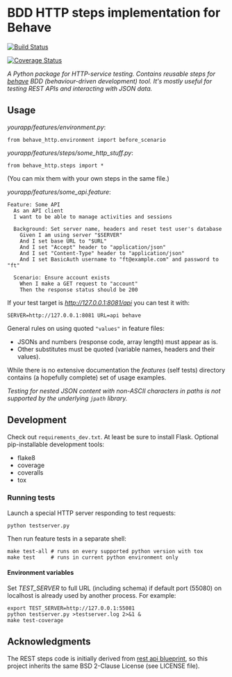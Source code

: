 # BDD HTTP steps implementation for Behave

[![Build Status](https://travis-ci.org/mikek/behave-http.svg?branch=master)](https://travis-ci.org/mikek/behave-http)

[![Coverage Status](https://img.shields.io/coveralls/mikek/behave-http.svg)](https://coveralls.io/r/mikek/behave-http?branch=master)

*A Python package for HTTP-service testing. Contains reusable steps for
[behave][1] BDD (behaviour-driven development) tool. It's mostly useful for
testing REST APIs and interacting with JSON data.*

## Usage

*yourapp/features/environment.py*:

    from behave_http.environment import before_scenario

*yourapp/features/steps/some_http_stuff.py*:

    from behave_http.steps import *

(You can mix them with your own steps in the same file.)

*yourapp/features/some_api.feature*:

    Feature: Some API
      As an API client
      I want to be able to manage activities and sessions

      Background: Set server name, headers and reset test user's database
        Given I am using server "$SERVER"
        And I set base URL to "$URL"
        And I set "Accept" header to "application/json"
        And I set "Content-Type" header to "application/json"
        And I set BasicAuth username to "ft@example.com" and password to "ft"

      Scenario: Ensure account exists
        When I make a GET request to "account"
        Then the response status should be 200

If your test target is *http://127.0.0.1:8081/api* you can test it with:

    SERVER=http://127.0.0.1:8081 URL=api behave

General rules on using quoted `"values"` in feature files:

 * JSONs and numbers (response code, array length) must appear as is.
 * Other substitutes must be quoted (variable names, headers and their values).

While there is no extensive documentation the *features* (self tests) directory
contains (a hopefully complete) set of usage examples.

*Testing for nested JSON content with non-ASCII characters in paths is not
supported by the underlying `jpath` library.*

## Development

Check out `requirements_dev.txt`. At least be sure to install Flask. Optional
pip-installable development tools:

 * flake8
 * coverage
 * coveralls
 * tox

### Running tests

Launch a special HTTP server responding to test requests:

    python testserver.py

Then run feature tests in a separate shell:

    make test-all # runs on every supported python version with tox
    make test     # runs in current python environment only

#### Environment variables

Set *TEST_SERVER* to full URL (including schema) if default port (55080) on
localhost is already used by another process. For example:

    export TEST_SERVER=http://127.0.0.1:55081
    python testserver.py >testserver.log 2>&1 &
    make test-coverage

## Acknowledgments

The REST steps code is initially derived from [rest api blueprint][2], so this
project inherits the same BSD 2-Clause License (see LICENSE file).

[1]: http://pythonhosted.org/behave/
[2]: https://bitbucket.org/tcorbettclark/rest-api-blueprint
